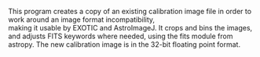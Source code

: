 This program creates a copy of an existing calibration image file in order to work around an image format incompatibility,\
    making it usable by EXOTIC and AstroImageJ. 
    It crops and bins the images, and adjusts FITS keywords where needed, using the fits module from astropy.
    The new calibration image is in the 32-bit floating point format.
